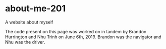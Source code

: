 # about-me-201
A website about myself

The code present on this page was worked on in tandem by 
Brandon Hurrington and Nhu Trinh on June 6th, 2019. Brandon was the navigator and Nhu was the driver.
